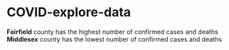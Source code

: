# COVID-explore-data

**Fairfield** county has the highest number of confirmed cases and deaths <br>
**Middlesex** county has the lowest number of confirmed cases and deaths


